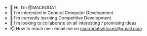 - 👋 Hi, I’m @MACRODAT
- 👀 I’m interested in General Computer Development 
- 🌱 I’m currently learning Competitive Development
- 💞️ I’m looking to collaborate on all interesting / promising ideas
- 📫 How to reach me : email me on macrodatservices@gmail.com

<!---
MACRODAT/MACRODAT is a ✨ special ✨ repository because its `README.md` (this file) appears on your GitHub profile.
You can click the Preview link to take a look at your changes.
--->
